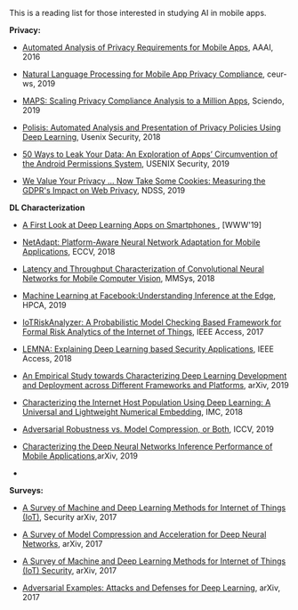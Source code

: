
This is a reading list for those interested in studying AI in mobile apps.

**Privacy:**

- [Automated Analysis of Privacy Requirements for Mobile Apps](https://shomir.net/pdf/publications/uppp_ndss_2017.pdf), AAAI, 2016

- [Natural Language Processing for Mobile App Privacy Compliance](http://ceur-ws.org/Vol-2335/1st_PAL_paper_6.pdf), ceur-ws, 2019

- [MAPS: Scaling Privacy Compliance Analysis to a Million Apps](https://content.sciendo.com/view/journals/popets/2019/3/article-p66.xml), Sciendo, 2019

- [Polisis: Automated Analysis and Presentation of Privacy Policies Using Deep Learning](https://www.usenix.org/system/files/conference/usenixsecurity18/sec18-harkous.pdf), Usenix Security, 2018

- [50 Ways to Leak Your Data: An Exploration of Apps’ Circumvention of the Android Permissions System](https://www.usenix.org/system/files/sec19-reardon.pdf), USENIX Security, 2019

- [We Value Your Privacy ... Now Take Some Cookies: Measuring the GDPR's Impact on Web Privacy](https://arxiv.org/pdf/1808.05096.pdf), NDSS, 2019

**DL Characterization**
- [A First Look at Deep Learning Apps on Smartphones ](https://arxiv.org/pdf/1812.05448.pdf), [WWW'19]

- [NetAdapt: Platform-Aware Neural Network Adaptation for Mobile Applications](https://arxiv.org/pdf/1804.03230.pdf), ECCV, 2018

- [Latency and Throughput Characterization of Convolutional Neural Networks for Mobile Computer Vision](https://arxiv.org/pdf/1803.09492.pdf), MMSys, 2018

- [Machine Learning at Facebook:Understanding Inference at the Edge](https://research.fb.com/wp-content/uploads/2018/12/Machine-Learning-at-Facebook-Understanding-Inference-at-the-Edge-v2.pdf?), HPCA, 2019

- [IoTRiskAnalyzer: A Probabilistic Model Checking Based Framework for Formal Risk Analytics of the Internet of Things](https://ieeexplore.ieee.org/stamp/stamp.jsp?arnumber=7906503), IEEE Access, 2017

- [LEMNA: Explaining Deep Learning based Security Applications](http://people.cs.vt.edu/gangwang/ccs18.pdf), IEEE Access, 2018

- [An Empirical Study towards Characterizing Deep Learning Development and Deployment across Different Frameworks and Platforms](https://arxiv.org/pdf/1909.06727.pdf), arXiv, 2019

- [Characterizing the Internet Host Population Using Deep Learning: A Universal and Lightweight Numerical Embedding](http://delivery.acm.org/10.1145/3280000/3278545/p133-Sarabi.pdf?ip=198.21.196.63&id=3278545&acc=ACTIVE%20SERVICE&key=A79D83B43E50B5B8%2EEB6DCC30042720A5%2E4D4702B0C3E38B35%2E4D4702B0C3E38B35&__acm__=1575240591_1889ab281d70c94b6bb6b49bb6caa507), IMC, 2018

- [Adversarial Robustness vs. Model Compression, or Both](http://openaccess.thecvf.com/content_ICCV_2019/papers/Ye_Adversarial_Robustness_vs._Model_Compression_or_Both_ICCV_2019_paper.pdf), ICCV, 2019

- [Characterizing the Deep Neural Networks Inference Performance of Mobile Applications](https://arxiv.org/pdf/1909.04783),arXiv, 2019

-

**Surveys:**

- [A Survey of Machine and Deep Learning Methods for Internet of Things (IoT)](https://arxiv.org/pdf/1807.11023.pdf), Security arXiv, 2017

- [A Survey of Model Compression and Acceleration for Deep Neural Networks](https://arxiv.org/pdf/1710.09282), arXiv, 2017

- [A Survey of Machine and Deep Learning Methods for Internet of Things (IoT) Security](https://arxiv.org/pdf/1807.11023), arXiv, 2017

- [Adversarial Examples: Attacks and Defenses for Deep Learning](https://arxiv.org/pdf/1712.07107), arXiv, 2017
